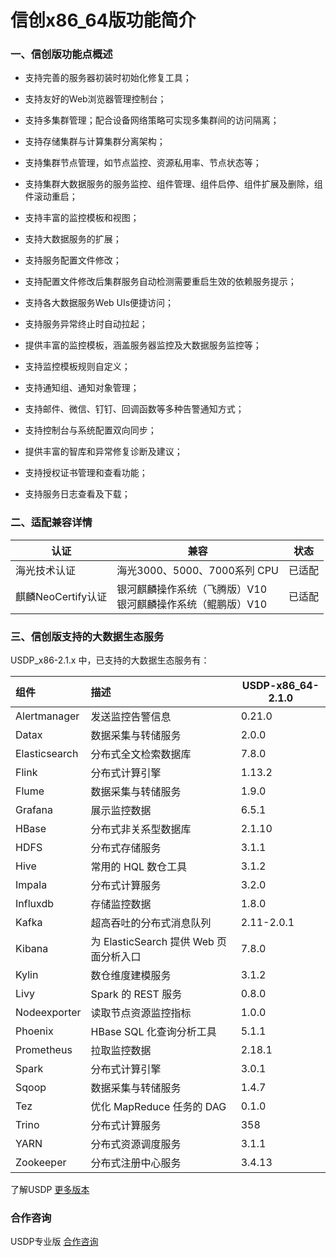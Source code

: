 # 信创x86_64版功能简介



### 一、信创版功能点概述

- 支持完善的服务器初装时初始化修复工具；

- 支持友好的Web浏览器管理控制台；

- 支持多集群管理；配合设备网络策略可实现多集群间的访问隔离；

- 支持存储集群与计算集群分离架构；

- 支持集群节点管理，如节点监控、资源私用率、节点状态等；

- 支持集群大数据服务的服务监控、组件管理、组件启停、组件扩展及删除，组件滚动重启；

- 支持丰富的监控模板和视图；

- 支持大数据服务的扩展；

- 支持服务配置文件修改；

- 支持配置文件修改后集群服务自动检测需要重启生效的依赖服务提示；

- 支持各大数据服务Web UIs便捷访问；

- 支持服务异常终止时自动拉起；

- 提供丰富的监控模板，涵盖服务器监控及大数据服务监控等；

- 支持监控模板规则自定义；

- 支持通知组、通知对象管理；

- 支持邮件、微信、钉钉、回调函数等多种告警通知方式；

- 支持控制台与系统配置双向同步；

- 提供丰富的智库和异常修复诊断及建议；

- 支持授权证书管理和查看功能；

- 支持服务日志查看及下载；

  

### 二、适配兼容详情

| 认证               | 兼容                                                         | 状态   |
| ------------------ | ------------------------------------------------------------ | ------ |
| 海光技术认证       | 海光3000、5000、7000系列 CPU                                 | 已适配 |
| 麒麟NeoCertify认证 | 银河麒麟操作系统（飞腾版）V10</br>银河麒麟操作系统（鲲鹏版）V10 | 已适配 |



### 三、信创版支持的大数据生态服务

USDP_x86-2.1.x 中，已支持的大数据生态服务有：

| 组件          | 描述                                   | USDP-x86_64-2.1.0 |
| :------------ | :------------------------------------- | ----------------- |
| Alertmanager  | 发送监控告警信息                       | 0.21.0            |
| Datax         | 数据采集与转储服务                     | 2.0.0             |
| Elasticsearch | 分布式全文检索数据库                   | 7.8.0             |
| Flink         | 分布式计算引擎                         | 1.13.2            |
| Flume         | 数据采集与转储服务                     | 1.9.0             |
| Grafana       | 展示监控数据                           | 6.5.1             |
| HBase         | 分布式非关系型数据库                   | 2.1.10            |
| HDFS          | 分布式存储服务                         | 3.1.1             |
| Hive          | 常用的 HQL 数仓工具                    | 3.1.2             |
| Impala        | 分布式计算服务                         | 3.2.0             |
| Influxdb      | 存储监控数据                           | 1.8.0             |
| Kafka         | 超高吞吐的分布式消息队列               | 2.11-2.0.1        |
| Kibana        | 为 ElasticSearch 提供 Web 页面分析入口 | 7.8.0             |
| Kylin         | 数仓维度建模服务                       | 3.1.2             |
| Livy          | Spark 的 REST 服务                     | 0.8.0             |
| Nodeexporter  | 读取节点资源监控指标                   | 1.0.0             |
| Phoenix       | HBase SQL 化查询分析工具               | 5.1.1             |
| Prometheus    | 拉取监控数据                           | 2.18.1            |
| Spark         | 分布式计算引擎                         | 3.0.1             |
| Sqoop         | 数据采集与转储服务                     | 1.4.7             |
| Tez           | 优化 MapReduce 任务的 DAG              | 0.1.0             |
| Trino         | 分布式计算服务                         | 358               |
| YARN          | 分布式资源调度服务                     | 3.1.1             |
| Zookeeper     | 分布式注册中心服务                     | 3.4.13            |

了解USDP  [更多版本](usdpdc/component/xc_version)



### 合作咨询

USDP专业版 [合作咨询](https://spt.ucloud.cn/30001)